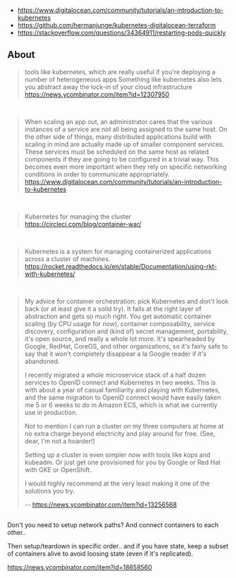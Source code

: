 - https://www.digitalocean.com/community/tutorials/an-introduction-to-kubernetes
- https://github.com/hermanjunge/kubernetes-digitalocean-terraform
- https://stackoverflow.com/questions/34364911/restarting-pods-quickly


## About

> tools like kubernetes, which are really useful if you're deploying a number of heterogeneous apps
> Something like kubernetes also lets you abstract away the lock-in of your cloud infrastructure
> https://news.ycombinator.com/item?id=12307950

<br>

> When scaling an app out, an administrator cares that the various instances of a service are not all being assigned to the same host.
> On the other side of things, many distributed applications build with scaling in mind are actually made up of smaller component services. These services must be scheduled on the same host as related components if they are going to be configured in a trivial way. This becomes even more important when they rely on specific networking conditions in order to communicate appropriately.
> https://www.digitalocean.com/community/tutorials/an-introduction-to-kubernetes

<br>

> Kubernetes for managing the cluster
> https://circleci.com/blog/container-war/

<br>

> Kubernetes is a system for managing containerized applications across a cluster of machines.
> https://rocket.readthedocs.io/en/stable/Documentation/using-rkt-with-kubernetes/

<br>

>My advice for container orchestration: pick Kubernetes and don't look back (or at least give it a solid try). It falls at the right layer of abstraction and gets so much right. You get automatic container scaling (by CPU usage for now), container composability, service discovery, configuration and (kind of) secret management, portability, it's open source, and really a whole lot more. It's spearheaded by Google, RedHat, CoreOS, and other organizations, so it's fairly safe to say that it won't completely disappear a la Google reader if it's abandoned.
>
>I recently migrated a whole microservice stack of a half dozen services to OpenID connect and Kubernetes in two weeks. This is with about a year of casual familiarity and playing with Kubernetes, and the same migration to OpenID connect would have easily taken me 5 or 6 weeks to do in Amazon ECS, which is what we currently use in production.
>
>Not to mention I can run a cluster on my three computers at home at no extra charge beyond electricity and play around for free. (See, dear, I'm not a hoarder!)
>
>Setting up a cluster is even simpler now with tools like kops and kubeadm. Or just get one provisioned for you by Google or Red Hat with GKE or OpenShift.
>
>I would highly recommend at the very least making it one of the solutions you try.
>
>-- https://news.ycombinator.com/item?id=13256568

##

Don't you need to setup network paths? And connect containers to each other..

Then setup/teardown in specific order.. and if you have state, keep a subset of containers alive to avoid loosing state (even if it's replicated).

https://news.ycombinator.com/item?id=18658560
